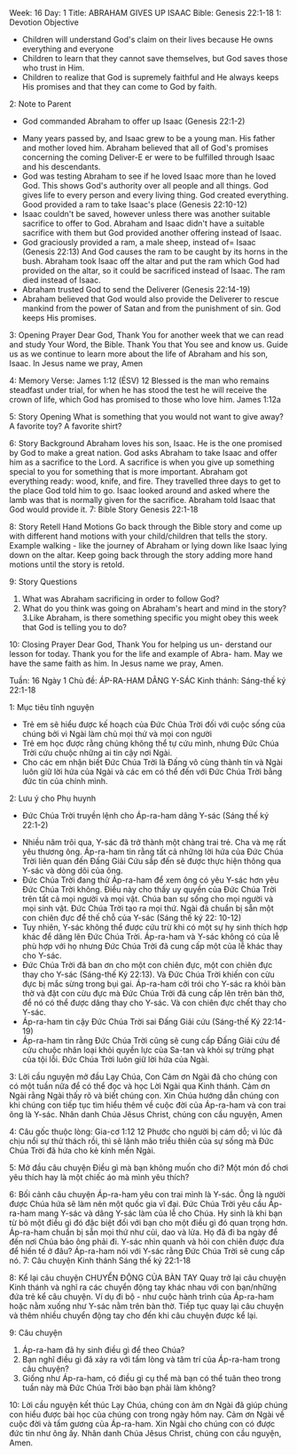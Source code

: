 Week: 16
Day: 1
Title: ABRAHAM GIVES UP ISAAC
Bible: Genesis 22:1-18
1: Devotion Objective
- Children will understand God's claim on their lives because He owns everything and everyone
- Children to learn that they cannot save themselves, but God saves those who trust in Him.
- Children to realize that God is supremely faithful and He always keeps His promises and that they can come to God by faith.

2: Note to Parent
* God commanded Abraham to offer up Isaac (Genesis 22:1-2)
- Many years passed by, and Isaac grew to be a young man. His father and mother loved him. Abraham believed that all of God's promises concerning the coming Deliver-E er were to be fulfilled through Isaac and his descendants.
- God was testing Abraham to see if he loved Isaac more than he loved God. This shows God's authority over all people and all things. God gives life to every person and every living thing. God created everything. Good provided a ram to take Isaac's place (Genesis 22:10-12)
- Isaac couldn't be saved, however unless there was another suitable sacrifice to offer to God. Abraham and Isaac didn't have a suitable sacrifice with them but God provided another offering instead of Isaac.
- God graciously provided a ram, a male sheep, instead of= Isaac (Genesis 22:13) And God causes the ram to be caught by its horns in the bush. Abraham took Isaac off the altar and put the ram which God had provided on the altar, so it could be sacrificed instead of Isaac. The ram died instead of Isaac.
- Abraham trusted God to send the Deliverer (Genesis 22:14-19)
- Abraham believed that God would also provide the Deliverer to rescue mankind from the power of Satan and from the punishment of sin. God keeps His promises.

3: Opening Prayer
 Dear God, Thank You for another week that we can read and study Your Word, the Bible. Thank You that You see and know us. Guide us as we continue to learn more about the life of Abraham and his son, Isaac. In Jesus name we pray, Amen

4: Memory Verse:
 James 1:12 (ÉSV) 12 Blessed is the man who remains steadfast under trial, for when he has stood the test he will receive the crown of life, which God has promised to those who love him. James 1:12a

5: Story Opening
What is something that you would not want to give away? A favorite toy? A favorite shirt?

6: Story Background
Abraham loves his son, Isaac. He is the one promised by God to make a great nation. God asks Abraham to take Isaac and offer him as a sacrifice to the Lord. A sacrifice is when you give up something special to you for something that is more important. Abraham got everything ready: wood, knife, and fire. They travelled three days to get to the place God told him to go. Isaac looked around and asked where the lamb was that is normally given for the sacrifice. Abraham told Isaac that God would provide it.
7: Bible Story
 Genesis 22:1-18

8: Story Retell
Hand Motions Go back through the Bible story and come up with different hand motions with your child/children that tells the story. Example walking - like the journey of Abraham or lying down like Isaac lying down on the altar. Keep going back through the story adding more hand motions until the story is retold.

9: Story Questions
 1. What was Abraham sacrificing in order to follow God?
2. What do you think was going on Abraham's heart and mind in the story?
3.Like Abraham, is there something specific you might obey this week that God is telling you to do?

10: Closing Prayer
 Dear God, Thank You for helping us un- derstand our lesson for today. Thank you for the life and example of Abra- ham. May we have the same faith as him. In Jesus name we pray, Amen.

Tuần: 16
Ngày 1
Chủ đề: ÁP-RA-HAM DÂNG Y-SÁC
Kinh thánh: Sáng-thế ký 22:1-18

1: Mục tiêu tĩnh nguyện
- Trẻ em sẽ hiểu được kế hoạch của Đức Chúa Trời đối với cuộc sống của chúng bởi vì Ngài làm chủ mọi thứ và mọi con người
- Trẻ em học được rằng chúng không thể tự cứu mình, nhưng Đức Chúa Trời cứu chuộc những ai tin cậy nơi Ngài.
- Cho các em nhận biết Đức Chúa Trời là Đấng vô cùng thành tín và Ngài luôn giữ lời hứa của Ngài và các em có thể đến với Đức Chúa Trời bằng đức tin của chính mình.

2: Lưu ý cho Phụ huynh
* Đức Chúa Trời truyền lệnh cho Áp-ra-ham dâng Y-sác (Sáng thế ký 22:1-2)
- Nhiều năm trôi qua, Y-sác đã trở thành một chàng trai trẻ. Cha và mẹ rất yêu thương ông. Áp-ra-ham tin rằng tất cả những lời hứa của Đức Chúa Trời liên quan đến Đấng Giải Cứu sắp đến sẽ được thực hiện thông qua Y-sác và dòng dõi của ông.
- Đức Chúa Trời đang thử Áp-ra-ham để xem ông có yêu Y-sác hơn yêu Đức Chúa Trời không. Điều này cho thấy uy quyền của Đức Chúa Trời trên tất cả mọi người và mọi vật. Chúa ban sự sống cho mọi người và mọi sinh vật. Đức Chúa Trời tạo ra mọi thứ. Ngài đã chuẩn bị sẵn một con chiên đực để thế chỗ của Y-sác (Sáng thế ký 22: 10-12)
- Tuy nhiên, Y-sác không thể được cứu trừ khi có một sự hy sinh thích hợp khác để dâng lên Đức Chúa Trời. Áp-ra-ham và Y-sác không có của lễ phù hợp với họ nhưng Đức Chúa Trời đã cung cấp một của lễ khác thay cho Y-sác.
- Đức Chúa Trời đã ban ơn cho một con chiên đực, một con chiên đực thay cho Y-sác (Sáng-thế Ký 22:13). Và Đức Chúa Trời khiến con cừu đực bị mắc sừng trong bụi gai. Áp-ra-ham cởi trói cho Y-sác ra khỏi bàn thờ và đặt con cừu đực mà Đức Chúa Trời đã cung cấp lên trên bàn thờ, để nó có thể được dâng thay cho Y-sác. Và con chiên đực chết thay cho Y-sác.
- Áp-ra-ham tin cậy Đức Chúa Trời sai Đấng Giải cứu (Sáng-thế Ký 22:14-19)
- Áp-ra-ham tin rằng Đức Chúa Trời cũng sẽ cung cấp Đấng Giải cứu để cứu chuộc nhân loại khỏi quyền lực của Sa-tan và khỏi sự trừng phạt của tội lỗi. Đức Chúa Trời luôn giữ lời hứa của Ngài.

3: Lời cầu nguyện mở đầu
 Lạy Chúa, Con Cảm ơn Ngài đã cho chúng con có một tuần nữa để có thể đọc và học Lời Ngài qua Kinh thánh. Cảm ơn Ngài rằng Ngài thấy rõ và biết chúng con. Xin Chúa hướng dẫn chúng con khi chúng con tiếp tục tìm hiểu thêm về cuộc đời của Áp-ra-ham và con trai ông là Y-sác. Nhân danh Chúa Jêsus Christ, chúng con cầu nguyện, Amen

4: Câu gốc thuộc lòng:
 Gia-cơ 1:12
 12 Phước cho người bị cám dỗ; vì lúc đã chịu nổi sự thử thách rồi, thì sẽ lãnh mão triều thiên của sự sống mà Đức Chúa Trời đã hứa cho kẻ kính mến Ngài.

5: Mở đầu câu chuyện
Điều gì mà bạn không muốn cho đi? Một món đồ chơi yêu thích hay là một chiếc áo  mà mình yêu thích?

6: Bối cảnh câu chuyện
Áp-ra-ham yêu con trai mình là Y-sác. Ông là người được Chúa hứa sẽ làm nên một quốc gia vĩ đại. Đức Chúa Trời yêu cầu Áp-ra-ham mang Y-sác và dâng Y-sác làm của lễ cho Chúa. Hy sinh là khi bạn từ bỏ một điều gì đó đặc biệt đối với bạn cho một điều gì đó quan trọng hơn. Áp-ra-ham chuẩn bị sẵn mọi thứ như củi, dao và lửa. Họ đã đi ba ngày để đến nơi Chúa bảo ông phải đi. Y-sác nhìn quanh và hỏi con chiên được đưa để hiến tế ở đâu? Áp-ra-ham nói với Y-sác rằng Đức Chúa Trời sẽ cung cấp nó.
7: Câu chuyện Kinh thánh
 Sáng thế ký 22:1-18

8: Kể lại câu chuyện
CHUYỂN ĐỘNG CỦA BÀN TAY
Quay trở lại câu chuyện Kinh thánh và nghĩ ra các chuyển động tay khác nhau với con bạn/những đứa trẻ kể câu chuyện. Ví dụ đi bộ - như cuộc hành trình của Áp-ra-ham hoặc nằm xuống như Y-sác nằm trên bàn thờ. Tiếp tục quay lại câu chuyện và thêm nhiều chuyển động tay cho đến khi câu chuyện được kể lại.

9: Câu chuyện
1. Áp-ra-ham đã hy sinh điều gì để theo Chúa?
2. Bạn nghĩ điều gì đã xảy ra với tấm lòng và tâm trí của Áp-ra-ham trong câu chuyện?
3. Giống như Áp-ra-ham, có điều gì cụ thể mà bạn có thể tuân theo trong tuần này mà Đức Chúa Trời bảo bạn phải làm không?

10: Lời cầu nguyện kết thúc
 Lạy Chúa, chúng con ảm ơn Ngài đã giúp chúng con hiểu được bài học của chúng con  trong ngày hôm nay. Cảm ơn Ngài về cuộc đời và tấm gương của Áp-ra-ham. Xin Ngài cho chúng con có được đức tin như ông ấy. Nhân danh Chúa Jêsus Christ, chúng con cầu nguyện, Amen.